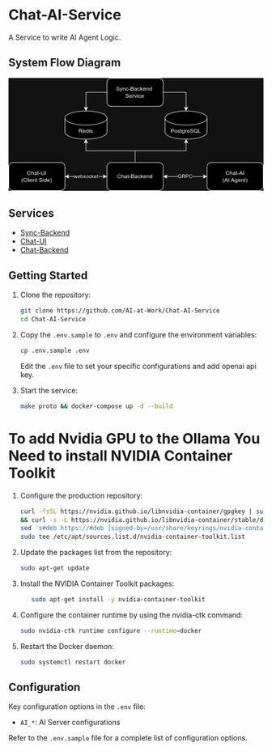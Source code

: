 # Chat-AI-Service
A Service to write AI Agent Logic.

## System Flow Diagram

![System Flow Diagram](doc/flow.jpg)


## Services

- [Sync-Backend](https://github.com/AI-at-Work/Sync-Backend)
- [Chat-UI](https://github.com/AI-at-Work/Chat-UI)
- [Chat-Backend](https://github.com/AI-at-Work/Chat-Backend)

## Getting Started

1. Clone the repository:
   ```bash
   git clone https://github.com/AI-at-Work/Chat-AI-Service
   cd Chat-AI-Service
   ```

2. Copy the `.env.sample` to `.env` and configure the environment variables:
   ```bash
   cp .env.sample .env
   ```
   Edit the `.env` file to set your specific configurations and add openai api key.

3. Start the service:
   ```bash
   make proto && docker-compose up -d --build
   ```

# To add Nvidia GPU to the Ollama You Need to install NVIDIA Container Toolkit

1. Configure the production repository:
   ```bash
   curl -fsSL https://nvidia.github.io/libnvidia-container/gpgkey | sudo gpg --dearmor -o /usr/share/keyrings/nvidia-container-toolkit-keyring.gpg \
   && curl -s -L https://nvidia.github.io/libnvidia-container/stable/deb/nvidia-container-toolkit.list | \
   sed 's#deb https://#deb [signed-by=/usr/share/keyrings/nvidia-container-toolkit-keyring.gpg] https://#g' | \
   sudo tee /etc/apt/sources.list.d/nvidia-container-toolkit.list
   ```
2. Update the packages list from the repository:
   ```bash
   sudo apt-get update
   ```
3. Install the NVIDIA Container Toolkit packages:
   ```bash
      sudo apt-get install -y nvidia-container-toolkit
   ```
4. Configure the container runtime by using the nvidia-ctk command:
   ```bash
   sudo nvidia-ctk runtime configure --runtime=docker
   ```
5. Restart the Docker daemon:
   ```bash
   sudo systemctl restart docker
   ```

## Configuration

Key configuration options in the `.env` file:

- `AI_*`: AI Server configurations

Refer to the `.env.sample` file for a complete list of configuration options.

